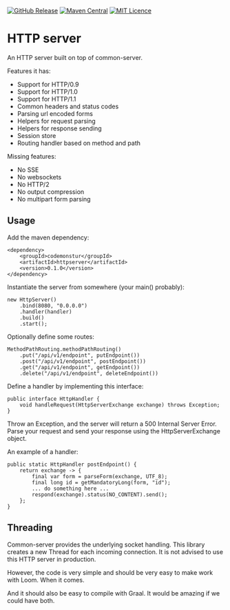 
[![GitHub Release](https://img.shields.io/github/release/codemonstur/httpserver.svg)](https://github.com/codemonstur/httpserver/releases)
[![Maven Central](https://maven-badges.herokuapp.com/maven-central/com.github.codemonstur/httpserver/badge.svg)](http://mvnrepository.com/artifact/com.github.codemonstur/httpserver)
[![MIT Licence](https://badges.frapsoft.com/os/mit/mit.svg?v=103)](https://opensource.org/licenses/mit-license.php)

# HTTP server

An HTTP server built on top of common-server.

Features it has:
- Support for HTTP/0.9
- Support for HTTP/1.0
- Support for HTTP/1.1
- Common headers and status codes
- Parsing url encoded forms
- Helpers for request parsing
- Helpers for response sending
- Session store
- Routing handler based on method and path

Missing features:
- No SSE
- No websockets
- No HTTP/2
- No output compression
- No multipart form parsing

## Usage

Add the maven dependency:

    <dependency>
        <groupId>codemonstur</groupId>
        <artifactId>httpserver</artifactId>
        <version>0.1.0</version>
    </dependency>

Instantiate the server from somewhere (your main() probably):

    new HttpServer()
        .bind(8080, "0.0.0.0")
        .handler(handler)
        .build()
        .start();

Optionally define some routes:

    MethodPathRouting.methodPathRouting()
        .put("/api/v1/endpoint", putEndpoint())
        .post("/api/v1/endpoint", postEndpoint())
        .get("/api/v1/endpoint", getEndpoint())
        .delete("/api/v1/endpoint", deleteEndpoint())

Define a handler by implementing this interface:

    public interface HttpHandler {
        void handleRequest(HttpServerExchange exchange) throws Exception;
    }

Throw an Exception, and the server will return a 500 Internal Server Error.
Parse your request and send your response using the HttpServerExchange object.

An example of a handler:

    public static HttpHandler postEndpoint() {
        return exchange -> {
            final var form = parseForm(exchange, UTF_8);
            final long id = getMandatoryLong(form, "id");
            ... do something here ...
            respond(exchange).status(NO_CONTENT).send();
        };
    }

## Threading

Common-server provides the underlying socket handling.
This library creates a new Thread for each incoming connection.
It is not advised to use this HTTP server in production.

However, the code is very simple and should be very easy to make work with Loom.
When it comes.

And it should also be easy to compile with Graal.
It would be amazing if we could have both.

